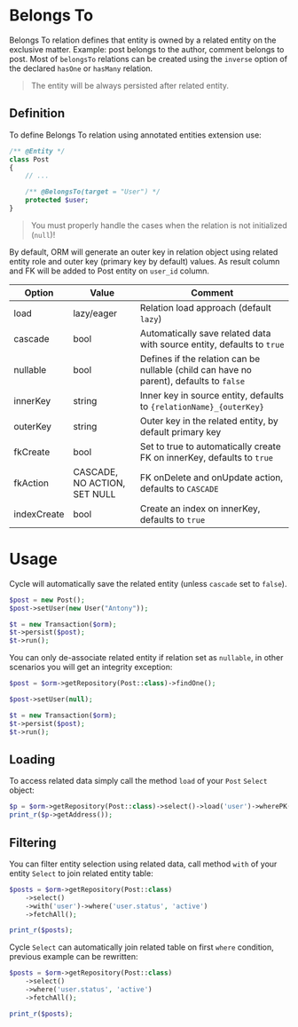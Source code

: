 # Belongs To
Belongs To relation defines that entity is owned by a related entity on the exclusive matter. Example: post belongs to the author, comment belongs to post. Most of `belongsTo` relations can be created using the `inverse` option of the declared `hasOne` or `hasMany` relation.

> The entity will be always persisted after related entity.

## Definition
To define Belongs To relation using annotated entities extension use:

```php
/** @Entity */
class Post
{
    // ...

    /** @BelongsTo(target = "User") */
    protected $user;
}
```

> You must properly handle the cases when the relation is not initialized (`null`)!

By default, ORM will generate an outer key in relation object using related entity role and outer key (primary key by default) values. As result column and FK will be added to Post entity on `user_id` column.

Option      | Value  | Comment
---         | ---    | ----
load        | lazy/eager | Relation load approach (default `lazy`)
cascade     | bool   | Automatically save related data with source entity, defaults to `true`
nullable    | bool   | Defines if the relation can be nullable (child can have no parent), defaults to `false`
innerKey    | string | Inner key in source entity, defaults to `{relationName}_{outerKey}`
outerKey    | string | Outer key in the related entity, by default primary key
fkCreate    | bool   | Set to true to automatically create FK on innerKey, defaults to `true`
fkAction    | CASCADE, NO ACTION, SET NULL | FK onDelete and onUpdate action, defaults to `CASCADE`
indexCreate | bool   | Create an index on innerKey, defaults to `true`

# Usage
Cycle will automatically save the related entity (unless `cascade` set to `false`).

```php
$post = new Post();
$post->setUser(new User("Antony"));

$t = new Transaction($orm);
$t->persist($post);
$t->run();
```

You can only de-associate related entity if relation set as `nullable`, in other scenarios you will get an integrity exception:

```php
$post = $orm->getRepository(Post::class)->findOne();

$post->setUser(null);

$t = new Transaction($orm);
$t->persist($post);
$t->run();
```

## Loading
To access related data simply call the method `load` of your `Post` `Select` object:

```php
$p = $orm->getRepository(Post::class)->select()->load('user')->wherePK(1)->fetchOne();
print_r($p->getAddress());
```

## Filtering
You can filter entity selection using related data, call method `with` of your entity `Select` to join related entity table:

```php
$posts = $orm->getRepository(Post::class)
    ->select()
    ->with('user')->where('user.status', 'active')
    ->fetchAll();

print_r($posts);
```

Cycle `Select` can automatically join related table on first `where` condition, previous example can be rewritten:

```php
$posts = $orm->getRepository(Post::class)
    ->select()
    ->where('user.status', 'active')
    ->fetchAll();

print_r($posts);
```
